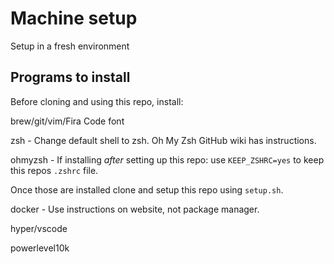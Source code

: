 # Machine setup

Setup in a fresh environment

## Programs to install

Before cloning and using this repo, install:

brew/git/vim/Fira Code font

zsh - Change default shell to zsh. Oh My Zsh GitHub wiki has instructions.

ohmyzsh - If installing *after* setting up this repo: use `KEEP_ZSHRC=yes` to keep this repos `.zshrc` file.

Once those are installed clone and setup this repo using `setup.sh`.

docker - Use instructions on website, not package manager.

hyper/vscode

powerlevel10k


